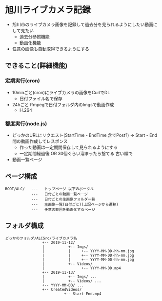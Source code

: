 # 旭川ライブカメラ記録
- 旭川市のライブカメラ画像を記録して過去分を見られるようにしたい動画にして見たい
  - 過去分参照機能
  - 動画化機能
- 任意の画像も自動取得できるようにする
## できること(詳細機能)
### 定期実行(cron)
- 10minごと(cron)にライブカメラの画像をCurlでDL
  - 日付ファイル名で保存
- 24hごと ffmpegで日付フォルダ内のImgsで動画作成
  - H.264
### 都度実行(node.js)
- どっかのURLにリクエスト(StartTime - EndTime 含でPost?) → Start - End 間の動画作成してレスポンス 
  - 作った動画は一定期間保存して見られるようにする
  - 一定期間経過後 OR 30個ぐらい溜まったら捨てる 古い順で
- 動画一覧ページ
## ページ構成
```
ROOT/ALC/   ---   トップページ 以下のポータル
            ---   日付ごとの動画一覧ページ
            ---   日付ごとの生画像フォルダ一覧
            ---   生画像一覧(日付ごと)(上記ページから遷移)
            ---   任意の範囲を動画化するページ
```
## フォルダ構成
```
どっかのフォルダ/ALCSrc/ライブカメラ名
                 +-- 2019-11-12/
                 |           +-- Imgs/
                 |           |     +-- YYYY-MM-DD-hh-mm.jpg
                 |           |     +-- YYYY-MM-DD-hh-mm.jpg
                 |           |     +-- YYYY-MM-DD-hh-mm.jpg
                 |           +-- Videos/
                 |                 +-- YYYY-MM-DD.mp4
                 +-- 2019-11-13/
                 |           +-- Imgs/ ...
                 |           +-- Videos/ ...
                 +-- YYYY-MM-DD/ ...
                 +-- CreatedVideos/
                           +-- Start-End.mp4
```
